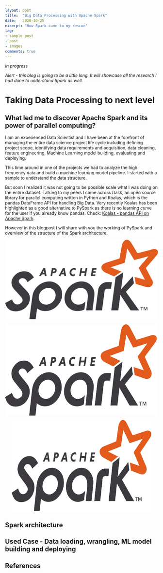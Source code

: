 ```yaml
---
layout: post
title:  "Big Data Processing with Apache Spark"
date:   2020-10-25
excerpt: "How Spark came to my rescue"
tag:
- sample post
- post
- images
comments: true
---
```


*In progress*

*Alert - this blog is going to be a little long. It will showcase all the research I had done to understand Spark as well.*

# Taking Data Processing to next level

## What led me to discover Apache Spark and its power of parallel computing?

I am an experienced Data Scientist and I have been at the forefront of managing the entire data science project life cycle including defining project scope, identifying data requirements and acquisition, data cleaning, feature engineering, Machine Learning model building, evaluating and deploying.

This time around in one of the projects we had to analyze the high frequency data and build a machine learning model pipeline. I started with a sample to understand the data structure.

But soon I realized it was not going to be possible scale what I was doing on the entire dataset. Talking to my peers I came across Dask, an open source library for parallel computing written in Python and Koalas, which is the pandas DataFrame API for handling Big Data. Very recently Koalas has been highlighted as a good alternative to PySpark as there is no learning curve for the user if you already know pandas. Check: [Koalas - pandas API on Apache Spark](https://github.com/databricks/koalas).

However in this blogpost I will share with you the working of PySpark and overview of the structure of the Spark architecture.


![](../imgs/apache_spark.png)


<img align="center" src="../imgs/apache_spark.png" width="500" height="300"  />


<p align="center">
  <img width="460" height="300" src="../imgs/apache_spark.png">
</p>

## Spark architecture


## Used Case - Data loading, wrangling, ML model building and deploying





## References
